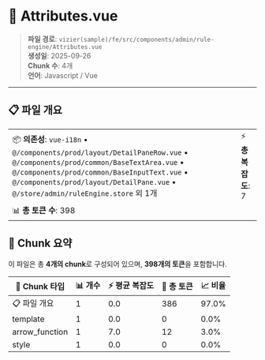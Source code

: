 # 📄 Attributes.vue

> **파일 경로**: `vizier(sample)/fe/src/components/admin/rule-engine/Attributes.vue`  
> **생성일**: 2025-09-26  
> **Chunk 수**: 4개  
> **언어**: Javascript / Vue
---





## 📋 파일 개요

| | |
|--|--|
| 📦 **의존성**: `vue-i18n` • `@/components/prod/layout/DetailPaneRow.vue` • `@/components/prod/common/BaseTextArea.vue` • `@/components/prod/common/BaseInputText.vue` • `@/components/prod/layout/DetailPane.vue` • `@/store/admin/ruleEngine.store` 외 1개 | ⚡ **총 복잡도**: 7 |
| 📊 **총 토큰 수**: 398 |  |






## 🧩 Chunk 요약

이 파일은 총 **4개의 chunk**로 구성되어 있으며, **398개의 토큰**을 포함합니다.

| 🧩 Chunk 타입 | 📊 개수 | ⚡ 평균 복잡도 | 📝 총 토큰 | 📈 비율 |
|---------------|--------|-------------|----------|--------|
| 📋 파일 개요 | 1 | 0.0 | 386 | 97.0% |
| template | 1 | 0.0 | 0 | 0.0% |
| arrow_function | 1 | 7.0 | 12 | 3.0% |
| style | 1 | 0.0 | 0 | 0.0% |

